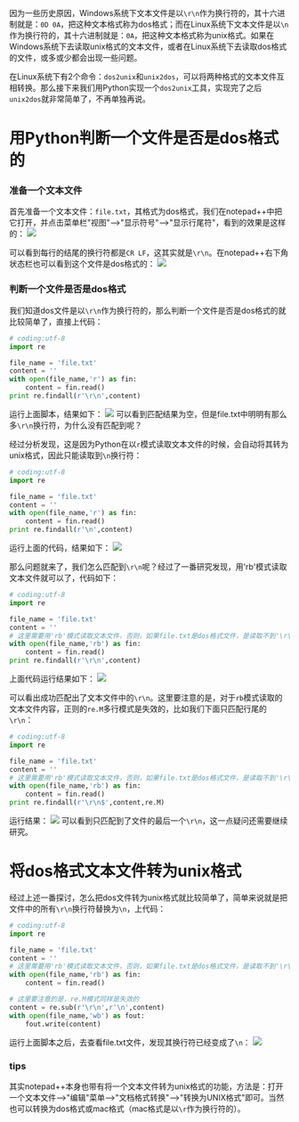 因为一些历史原因，Windows系统下文本文件是以`\r\n`作为换行符的，其十六进制就是：`0D 0A`，把这种文本格式称为dos格式；而在Linux系统下文本文件是以`\n`作为换行符的，其十六进制就是：`0A`，把这种文本格式称为unix格式。如果在Windows系统下去读取unix格式的文本文件，或者在Linux系统下去读取dos格式的文件，或多或少都会出现一些问题。

在Linux系统下有2个命令：`dos2unix`和`unix2dos`，可以将两种格式的文本文件互相转换。那么接下来我们用Python实现一个`dos2unix`工具，实现完了之后`unix2dos`就非常简单了，不再单独再说。

# 用Python判断一个文件是否是dos格式的
### 准备一个文本文件
首先准备一个文本文件：`file.txt`，其格式为dos格式，我们在notepad++中把它打开，并点击菜单栏"视图"—>"显示符号"—>"显示行尾符"，看到的效果是这样的：
![](http://upload-images.jianshu.io/upload_images/8819542-df2b72b0cd539e77.png?imageMogr2/auto-orient/strip%7CimageView2/2/w/1240)

可以看到每行的结尾的换行符都是`CR LF`，这其实就是`\r\n`。在notepad++右下角状态栏也可以看到这个文件是dos格式的：
![](http://upload-images.jianshu.io/upload_images/8819542-d589a8002e5e3051.png?imageMogr2/auto-orient/strip%7CimageView2/2/w/1240)

### 判断一个文件是否是dos格式
我们知道dos文件是以`\r\n`作为换行符的，那么判断一个文件是否是dos格式的就比较简单了，直接上代码：
```python
# coding:utf-8
import re

file_name = 'file.txt'
content = ''
with open(file_name,'r') as fin:
    content = fin.read()
print re.findall(r'\r\n',content)
```
运行上面脚本，结果如下：
![](http://upload-images.jianshu.io/upload_images/8819542-ca73c8503cc143d0.png?imageMogr2/auto-orient/strip%7CimageView2/2/w/1240)
可以看到匹配结果为空，但是file.txt中明明有那么多`\r\n`换行符，为什么没有匹配到呢？

经过分析发现，这是因为Python在以`r`模式读取文本文件的时候，会自动将其转为unix格式，因此只能读取到`\n`换行符：

```python
# coding:utf-8
import re

file_name = 'file.txt'
content = ''
with open(file_name,'r') as fin:
    content = fin.read()
print re.findall(r'\n',content)
```

运行上面的代码，结果如下：
![](http://upload-images.jianshu.io/upload_images/8819542-a843330b31cd4c19.png?imageMogr2/auto-orient/strip%7CimageView2/2/w/1240)

那么问题就来了，我们怎么匹配到`\r\n`呢？经过了一番研究发现，用'rb'模式读取文本文件就可以了，代码如下：

```python
# coding:utf-8
import re

file_name = 'file.txt'
content = ''
# 这里需要用'rb'模式读取文本文件，否则，如果file.txt是dos格式文件，是读取不到'\r\n'换行符的
with open(file_name,'rb') as fin:
    content = fin.read()
print re.findall(r'\r\n',content)
```

上面代码运行结果如下：
![](http://upload-images.jianshu.io/upload_images/8819542-e27faaf62ef1abaf.png?imageMogr2/auto-orient/strip%7CimageView2/2/w/1240)

可以看出成功匹配出了文本文件中的`\r\n`。这里要注意的是，对于`rb`模式读取的文本文件内容，正则的`re.M`多行模式是失效的，比如我们下面只匹配行尾的`\r\n`：
```python
# coding:utf-8
import re

file_name = 'file.txt'
content = ''
# 这里需要用'rb'模式读取文本文件，否则，如果file.txt是dos格式文件，是读取不到'\r\n'换行符的
with open(file_name,'rb') as fin:
    content = fin.read()
print re.findall(r'\r\n$',content,re.M)
```
运行结果：
![](http://upload-images.jianshu.io/upload_images/8819542-e243689c5d36e8f9.png?imageMogr2/auto-orient/strip%7CimageView2/2/w/1240)
可以看到只匹配到了文件的最后一个`\r\n`，这一点疑问还需要继续研究。

# 将dos格式文本文件转为unix格式
经过上述一番探讨，怎么把dos文件转为unix格式就比较简单了，简单来说就是把文件中的所有`\r\n`换行符替换为`\n`，上代码：

```python
# coding:utf-8
import re

file_name = 'file.txt'
content = ''
# 这里需要用'rb'模式读取文本文件，否则，如果file.txt是dos格式文件，是读取不到'\r\n'换行符的
with open(file_name,'rb') as fin:
    content = fin.read()

# 这里要注意的是，re.M模式同样是失效的
content = re.sub(r'\r\n',r'\n',content)
with open(file_name,'wb') as fout:
    fout.write(content)
```
运行上面脚本之后，去查看file.txt文件，发现其换行符已经变成了`\n`：
![](http://upload-images.jianshu.io/upload_images/8819542-f1e17490e2f7e780.png?imageMogr2/auto-orient/strip%7CimageView2/2/w/1240)

### tips
其实notepad++本身也带有将一个文本文件转为unix格式的功能，方法是：打开一个文本文件—>"编辑"菜单—>"文档格式转换"—>"转换为UNIX格式"即可。当然也可以转换为dos格式或mac格式（mac格式是以`\r`作为换行符的）。
